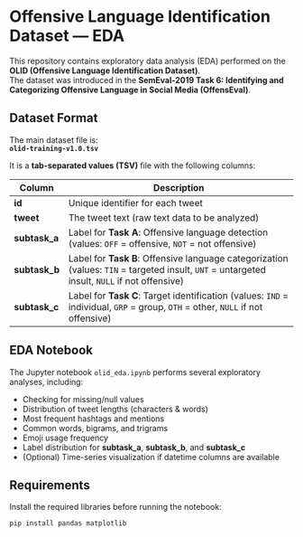 # Offensive Language Identification Dataset — EDA

This repository contains exploratory data analysis (EDA) performed on the **OLID (Offensive Language Identification Dataset)**.  
The dataset was introduced in the **SemEval-2019 Task 6: Identifying and Categorizing Offensive Language in Social Media (OffensEval)**.  

## Dataset Format

The main dataset file is:  
**`olid-training-v1.0.tsv`**

It is a **tab-separated values (TSV)** file with the following columns:

| Column      | Description |
|-------------|-------------|
| **id**      | Unique identifier for each tweet |
| **tweet**   | The tweet text (raw text data to be analyzed) |
| **subtask_a** | Label for **Task A**: Offensive language detection (values: `OFF` = offensive, `NOT` = not offensive) |
| **subtask_b** | Label for **Task B**: Offensive language categorization (values: `TIN` = targeted insult, `UNT` = untargeted insult, `NULL` if not offensive) |
| **subtask_c** | Label for **Task C**: Target identification (values: `IND` = individual, `GRP` = group, `OTH` = other, `NULL` if not offensive) |


## EDA Notebook

The Jupyter notebook `olid_eda.ipynb` performs several exploratory analyses, including:

- Checking for missing/null values  
- Distribution of tweet lengths (characters & words)  
- Most frequent hashtags and mentions  
- Common words, bigrams, and trigrams  
- Emoji usage frequency  
- Label distribution for **subtask_a**, **subtask_b**, and **subtask_c**  
- (Optional) Time-series visualization if datetime columns are available  

## Requirements

Install the required libraries before running the notebook:

```bash
pip install pandas matplotlib 
